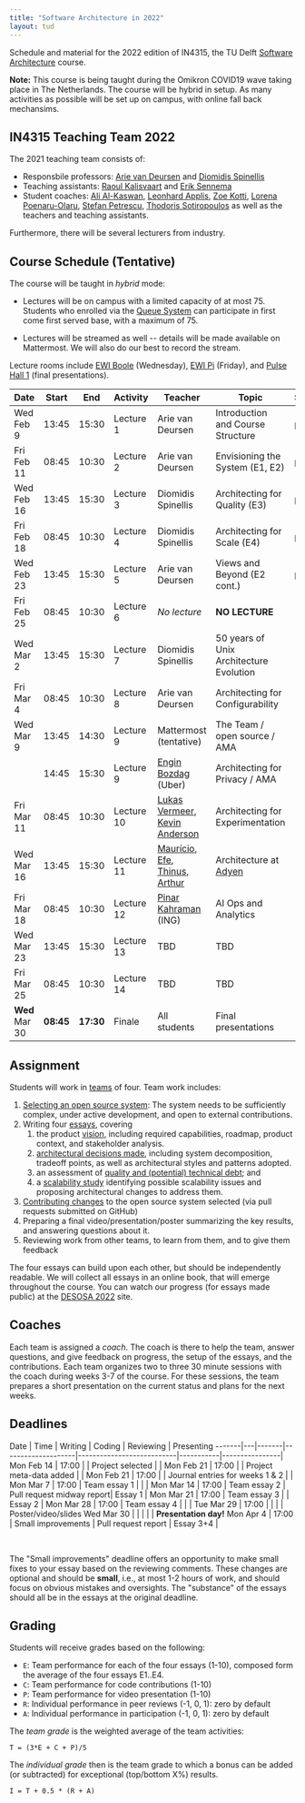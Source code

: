 ```yaml
---
title: "Software Architecture in 2022"
layout: tud
---
```


Schedule and material for the 2022 edition of IN4315, the TU Delft [Software Architecture](../index.html) course.

**Note:** This course is being taught during the Omikron COVID19 wave taking place in The Netherlands. The course will be hybrid in setup. As many activities as possible will be set up on campus, with online fall back mechansims.


<a id="teachers"></a>

## IN4315 Teaching Team 2022

The 2021 teaching team consists of:

- Responsbile professors: [Arie van Deursen][arie] and [Diomidis Spinellis][diomidis]
- Teaching assistants: [Raoul Kalisvaart][raoul] and [Erik Sennema][erik]
- Student coaches: [Ali Al-Kaswan][ali], [Leonhard Applis][leonhard], [Zoe Kotti](https://www.balab.aueb.gr/zoe-kotti.html), [Lorena Poenaru-Olaru][lorena], [Stefan Petrescu][stefan], [Thodoris Sotiropoulos](https://theosotr.github.io) as well as the teachers and teaching assistants.

[diomidis]: https://www.spinellis.gr
[casper]: https://github.com/casperboone
[leonhard]: https://github.com/Twonki
[lorena]: https://www.tudelft.nl/en/eemcs/the-faculty/departments/software-technology/distributed-systems/people/lorena-poenaru-olaru
[arie]: https://avandeursen.com/
[raoul]: https://github.com/RaoulKalisvaart
[erik]: https://github.com/eriksennema
[stefan]: https://nl.linkedin.com/in/spetrescu
[ali]: https://nl.linkedin.com/in/aalkaswan

Furthermore, there will be several lecturers from industry.

[xavier]: http://xdevroey.be/
[luis]: https://luiscruz.github.io/
[burcu]: https://burcuku.github.io/home/
[shipra]: https://nl.linkedin.com/in/shiprasharma0312
[ferd]: https://nl.linkedin.com/in/ferdscheepers

<a id="schedule"></a>

## Course Schedule (Tentative)

The course will be taught in _hybrid_ mode:

- Lectures will be on campus with a limited capacity of at most 75. Students who enrolled via the [Queue System][queue] can participate in first come first served base, with a maximum of 75.

- Lectures will be streamed as well -- details will be made available on Mattermost. We will also do our best to record the stream.

Lecture rooms include
[EWI Boole] (Wednesday),
[EWI Pi] (Friday),
and [Pulse Hall 1] (final presentations).

[EWI Boole]: https://esviewer.tudelft.nl/space/50/
[EWI Pi]: https://esviewer.tudelft.nl/space/53/
[3mE-CZ B]: https://esviewer.tudelft.nl/space/6/
[Pulse Hall 1]: https://esviewer.tudelft.nl/space/164/
[queue]: https://queue.tudelft.nl/edition/338/labs

Date       | Start | End   | Activity   | Teacher                  | Topic                                  | Slides      | Video
-----------|-------|-------|------------|--------------------------|----------------------------------------|-------------|----------------|
Wed Feb  9 | 13:45 | 15:30 | Lecture  1 | Arie van Deursen         | Introduction and Course Structure      | [pdf][pdf1] | [video][zoom1] |
Fri Feb 11 | 08:45 | 10:30 | Lecture  2 | Arie van Deursen         | Envisioning the System (E1, E2)        | [pdf][pdf2] | [video][zoom2] |
Wed Feb 16 | 13:45 | 15:30 | Lecture  3 | Diomidis Spinellis       | Architecting for Quality (E3)          | [pdf][pdf3] | [video][zoom3] |
Fri Feb 18 | 08:45 | 10:30 | Lecture  4 | Diomidis Spinellis       | Architecting for Scale (E4)            | [pdf][pdf4] | [video][zoom4] |
Wed Feb 23 | 13:45 | 15:30 | Lecture  5 | Arie van Deursen         | Views and Beyond (E2 cont.)            | [pdf][pdf5] | [video][zoom5] |
Fri Feb 25 | 08:45 | 10:30 | Lecture  6 | _No lecture_             | **NO LECTURE**                          |
Wed Mar 2  | 13:45 | 15:30 | Lecture  7 | Diomidis Spinellis       | 50 years of Unix Architecture Evolution |
Fri Mar 4  | 08:45 | 10:30 | Lecture  8 | Arie van Deursen         | Architecting for Configurability |
Wed Mar 9  | 13:45 | 14:30 | Lecture  9 | Mattermost (tentative)   | The Team / open source / AMA  |
           | 14:45 | 15:30 | Lecture  9 | [Engin Bozdag][engin] (Uber) | Architecting for Privacy / AMA |
Fri Mar 11 | 08:45 | 10:30 | Lecture 10 | [Lukas Vermeer][lukas], [Kevin Anderson][kevin] | Architecting for Experimentation |
Wed Mar 16 | 13:45 | 15:30 | Lecture 11 | [Maurício], [Efe], [Thinus], [Arthur] | Architecture at [Adyen]   |
Fri Mar 18 | 08:45 | 10:30 | Lecture 12 | [Pinar Kahraman][pinar] (ING)         | AI Ops and Analytics      |
Wed Mar 23 | 13:45 | 15:30 | Lecture 13 | TBD                      | TBD                                    |
Fri Mar 25 | 08:45 | 10:30 | Lecture 14 | TBD                      | TBD                                    |
**Wed** Mar 30 | **08:45** | **17:30** | Finale | All students     | Final presentations

[pdf1]: slides/lecture1-overview.pdf
[pdf2]: slides/lecture2-envisioning-the-product.pdf
[pdf3]: slides/lecture3-architecting-for-quality.pdf
[pdf4]: slides/lecture4-architecting-for-scale.pdf
[pdf5]: slides/lecture5-synthesis.pdf

[zoom1]: https://tudelft.zoom.us/rec/share/6x9NVPs1aIw7YQY6vRp-CwK-EXLwaHPVXcA4SEoyyYJQwLuEcfc4BfRBLIbT8MgZ.K5QkaERqRHRiTuIs
[zoom2]: https://tudelft.zoom.us/rec/share/-rXtXRetktrtO08YSDNZQnSifHHkO2hUzxQVBWXaRDBu8kBmtDgK5ke3EU9l3bIo.HHUEwNQq9RRoV2Kb
[zoom3]: https://tudelft.zoom.us/rec/share/1XDEWFAiuPjbLDzlalqRiK581ZZeM08ZmYL5kI4eyuSaMqs5os2q-odX-qTdK60.434e2Vxun4M-tfMl
[zoom4]: https://tudelft.zoom.us/rec/share/oFSUhqF2M3xREmjRFcnBAFoEGBNsrYbFGrT9VlZaxykf3pW0di3RuZNyL7-bOVdE.qsz5RJ0zQMaiIaDl
[zoom5]: https://tudelft.zoom.us/rec/share/t7Tp5-K0XEcB_ewn_lbrPHng1260AGnbu-9-WCuP0rKygYd_PzS4BSeLh-nultee.cCsFfa8_vcerospd

[efe]: https://nl.linkedin.com/in/efekocabas
[arthur]: https://nl.linkedin.com/in/arthur-breurkes-5a954a106
[thinus]: https://nl.linkedin.com/in/thinus-naude
[maurício]: https://www.mauricioaniche.com/

[lukas]: https://www.lukasvermeer.nl/
[kevin]: https://kevinanderson.nl/about/

[adyen]: https://www.adyen.com/
[pinar]: https://nl.linkedin.com/in/pinarkahraman
[engin]: https://ethicsandtechnology.eu/member/bozdag_engin/


## Assignment

Students will work in [teams](assignment.html#team-formation) of four.
Team work includes:

1. [Selecting an open source system](assignment.html#picking): The system needs to be sufficiently complex, under active development, and open to external contributions.
2. Writing four [essays](assignment.html#essays), covering
    1. the product [vision](assignment.html#vision), including required capabilities, roadmap, product context, and stakeholder analysis.
    2. [architectural decisions made](assignment.html#architecture), including system decomposition, tradeoff points, as well as architectural styles and patterns adopted.
    3. an assessment of [quality and (potential) technical debt](assignment.html#quality); and
    4. a [scalability study](assignment.html#scalability) identifying possible scalability issues and proposing architectural changes to address them.
3. [Contributing changes](assignment.html#contributions) to the open source system selected (via pull requests submitted on GitHub)
4. Preparing a final video/presentation/poster summarizing the key results, and answering questions about it.
5. Reviewing work from other teams, to learn from them, and to give them feedback

The four essays can build upon each other, but should be independently readable.
We will collect all essays in an online book, that will emerge throughout the course.
You can watch our progress (for essays made public) at the [DESOSA 2022][desosa2022] site.

[desosa2022]: https://desosa2022.netlify.app

## Coaches

Each team is assigned a _coach_. 
The coach is there to help the team, answer questions, and give feedback on progress, the setup of the essays, and the contributions.
Each team organizes two to three 30 minute sessions with the coach during weeks 3-7 of the course.
For these sessions, the team prepares a short presentation on the current status and plans for the next weeks.


## Deadlines

Date       | Time  | Writing            | Coding                    | Reviewing | Presenting
-------|---|-------|--------------------|---------------------------|-----------|----------------|
Mon Feb 14 | 17:00 |                    | Project selected          |           |
Mon Feb 21 | 17:00 |                    | Project meta-data added   |           |
Mon Feb 21 | 17:00 |                    | Journal entries for weeks 1 & 2 |     |
Mon Mar  7 | 17:00 | Team essay 1       |                           |           |
Mon Mar 14 | 17:00 | Team essay 2       | Pull request midway report| Essay 1   |
Mon Mar 21 | 17:00 | Team essay 3       |                           | Essay 2   |
Mon Mar 28 | 17:00 | Team essay 4       |                           |           |
Tue Mar 29 | 17:00 |                    |                           |           | Poster/video/slides
Wed Mar 30 |       |                    |                           |           | **Presentation day!**
Mon Apr  4 | 17:00 | Small improvements | Pull request report       | Essay 3+4 |

<br/>

The "Small improvements" deadline offers an opportunity to make small fixes to your essay based on the reviewing comments.
These changes are optional and should be **small**, i.e., at most 1-2 hours of work, and should focus on obvious mistakes and oversights. 
The "substance" of the essays should all be in the essays at the original deadline.


## Grading

Students will receive grades based on the following:

- `E`: Team performance for each of the four essays (1-10), composed form the average of the four essays E1..E4.
- `C`: Team performance for code contributions (1-10)
- `P`: Team performance for video presentation (1-10)
- `R`: Individual performance in peer reviews (-1, 0, 1): zero by default
- `A`: Individual performance in participation (-1, 0, 1): zero by default

The _team grade_ is the weighted average of the team activities:

    T = (3*E + C + P)/5

The _individual grade_ then is the team grade to which a bonus can be added (or subtracted) for exceptional (top/bottom X%) results.

	I = T + 0.5 * (R + A)
